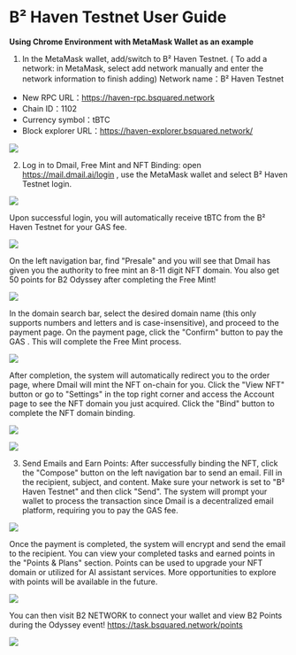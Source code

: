 # B² Haven Testnet User Guide

**Using Chrome Environment with MetaMask Wallet as an example**

1. In the MetaMask wallet, add/switch to B² Haven Testnet. ( To add a network: in MetaMask, select add network manually and enter the network information to finish adding)
Network name：B² Haven Testnet

- New RPC URL：https://haven-rpc.bsquared.network
- Chain ID：1102
- Currency symbol：tBTC
- Block explorer URL：https://haven-explorer.bsquared.network/

![](https://quicknode.quicknode-ipfs.com/ipfs/QmT4dKx9RBB1Eyz1oCagMWaoJMTjXva3sXzQTucRRfXszS)

2. Log in to Dmail, Free Mint and NFT Binding: open https://mail.dmail.ai/login , use the MetaMask wallet and select B² Haven Testnet login.

![](https://quicknode.quicknode-ipfs.com/ipfs/QmVUniKCt4h8Qgy2C3VHRWPcqxSi2GsNjS2nGKouXg9Q1T)

Upon successful login, you will automatically receive tBTC from the B² Haven Testnet for your GAS fee. 

![](https://quicknode.quicknode-ipfs.com/ipfs/QmXstDe4MHytVSCtNTVMmNJDhGtFnhVWzY16cMu1PdUZY1)

On the left navigation bar, find "Presale" and you will see that Dmail has given you the authority to free mint an 8-11 digit NFT domain. You also get 50 points for B2 Odyssey after completing the Free Mint!

![](https://quicknode.quicknode-ipfs.com/ipfs/QmWqyLv8dDKzDrqEABM6UwKqnVcHsuejk48KyjTyLYMzHr)

In the domain search bar, select the desired domain name (this only supports numbers and letters and is case-insensitive), and proceed to the payment page. On the payment page, click the "Confirm" button to pay the GAS . This will complete the Free Mint process.

![](https://quicknode.quicknode-ipfs.com/ipfs/QmRaaQnzJJmQyj5rn4NpdLbJn2sKatzo52t4v1adFxvZJR)

After completion, the system will automatically redirect you to the order page, where Dmail will mint the NFT on-chain for you. Click the "View NFT" button or go to "Settings" in the top right corner and access the Account page to see the NFT domain you just acquired. Click the "Bind" button to complete the NFT domain binding.

![](https://quicknode.quicknode-ipfs.com/ipfs/QmX1SSwxgq3b5r3AhMaK8w3h15UWt7fUvzEBv3QKTkrw1U)

![](https://quicknode.quicknode-ipfs.com/ipfs/QmQYpDZuqK4tXuwKvq5PtVJVM4vbDawWJ5hjoQwrzRgLmr)

3. Send Emails and Earn Points: After successfully binding the NFT, click the "Compose" button on the left navigation bar to send an email. Fill in the recipient, subject, and content. Make sure your network is set to "B² Haven Testnet" and then click "Send". The system will prompt your wallet to process the transaction since Dmail is a decentralized email platform, requiring you to pay the GAS fee.

![](https://quicknode.quicknode-ipfs.com/ipfs/QmcVLkjPPvnD4N46pQ6ouMHUVfCBu4Z4A1QcEVsukdvhDj)

Once the payment is completed, the system will encrypt and send the email to the recipient. You can view your completed tasks and earned points in the "Points & Plans" section. Points can be used to upgrade your NFT domain or utilized for AI assistant services. More opportunities to explore with points will be available in the future.

![](https://quicknode.quicknode-ipfs.com/ipfs/QmYsCyuaTSrZ42J2wsqwwZ7VYzvQygWN7zhzZ5gduh7RLz)

You can then visit B2 NETWORK  to connect your wallet and view B2 Points during the Odyssey event! https://task.bsquared.network/points

![](https://quicknode.quicknode-ipfs.com/ipfs/QmZNLRo6snxtPSsPtSak9uTfsGnoEooQU5AEwGhS2svv29)